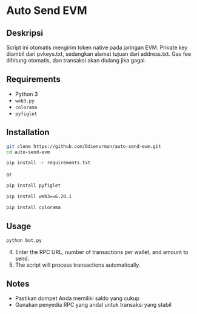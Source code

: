 # Auto Send EVM

## Deskripsi
Script ini otomatis mengirim token native pada jaringan EVM. Private key diambil dari pvkeys.txt, sedangkan alamat tujuan dari address.txt. Gas fee dihitung otomatis, dan transaksi akan diulang jika gagal.


## Requirements
- Python 3
- `web3.py`
- `colorama`
- `pyfiglet`

## Installation
   ```sh
   git clone https://github.com/Odienurman/auto-send-evm.git
   cd auto-send-evm
```

```sh
pip install -r requirements.txt
```
or
```sh
pip install pyfiglet
```
```sh
pip install web3==6.20.1
```
```sh
pip install colorama
```
## Usage
   ```sh
   python bot.py
   ```
4. Enter the RPC URL, number of transactions per wallet, and amount to send.
5. The script will process transactions automatically.

## Notes
- Pastikan dompet Anda memiliki saldo yang cukup
- Gunakan penyedia RPC yang andal untuk transaksi yang stabil

